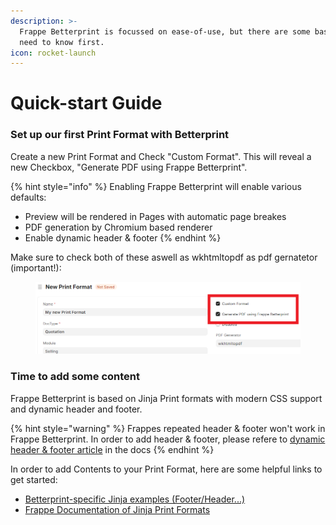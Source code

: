```yaml
---
description: >-
  Frappe Betterprint is focussed on ease-of-use, but there are some basics you
  need to know first.
icon: rocket-launch
---
```


# Quick-start Guide

### Set up our first Print Format with Betterprint

Create a new Print Format and Check "Custom Format". This will reveal a new Checkbox, "Generate PDF using Frappe Betterprint".

{% hint style="info" %}
Enabling Frappe Betterprint will enable various defaults:

* Preview will be rendered in Pages with automatic page breakes
* PDF generation by Chromium based renderer
* Enable dynamic header & footer
{% endhint %}

Make sure to check both of these aswell as wkhtmltopdf as pdf gernatetor (important!):

<figure><img src=".gitbook/assets/grafik.png" alt=""><figcaption></figcaption></figure>

### Time to add some content

Frappe Betterprint is based on Jinja Print formats with modern CSS support and dynamic header and footer.

{% hint style="warning" %}
Frappes repeated header & footer won't work in Frappe Betterprint. In order to add header  & footer, please refere to [dynamic header & footer article](usage-reference/dynamic-header-and-footer.md) in the docs
{% endhint %}

In order to add Contents to your Print Format, here are some helpful links to get started:

* [Betterprint-specific Jinja examples (Footer/Header...)](usage-reference/betterprint-specific-jinja-examples.md)
* [Frappe Documentation of Jinja Print Formats](https://docs.frappe.io/erpnext/user/manual/en/records-print-format#html-print-format)
